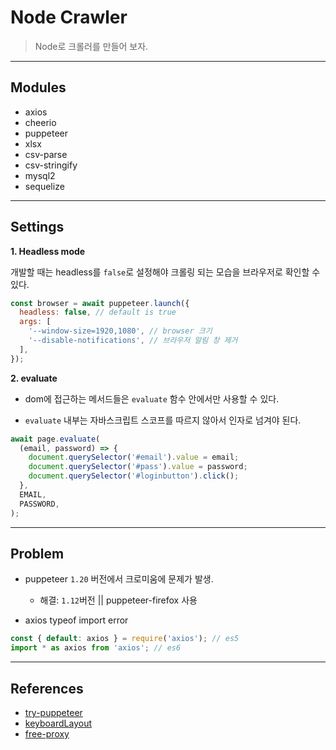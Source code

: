 # Node Crawler

> Node로 크롤러를 만들어 보자.

---

## Modules

- axios
- cheerio
- puppeteer
- xlsx
- csv-parse
- csv-stringify
- mysql2
- sequelize

---

## Settings

**1. Headless mode**

개발할 때는 headless를 `false`로 설정해야 크롤링 되는 모습을 브라우저로 확인할 수 있다.

```js
const browser = await puppeteer.launch({
  headless: false, // default is true
  args: [
    '--window-size=1920,1080', // browser 크기
    '--disable-notifications', // 브라우저 알림 창 제거
  ],
});
```

**2. evaluate**

- dom에 접근하는 메서드들은 `evaluate` 함수 안에서만 사용할 수 있다.

- `evaluate` 내부는 자바스크립트 스코프를 따르지 않아서 인자로 넘겨야 된다.

```js
await page.evaluate(
  (email, password) => {
    document.querySelector('#email').value = email;
    document.querySelector('#pass').value = password;
    document.querySelector('#loginbutton').click();
  },
  EMAIL,
  PASSWORD,
);
```

---

## Problem

- puppeteer `1.20` 버전에서 크로미움에 문제가 발생.

  - 해결: `1.12`버전 || puppeteer-firefox 사용

- axios typeof import error

```js
const { default: axios } = require('axios'); // es5
import * as axios from 'axios'; // es6
```

---

## References

- [try-puppeteer](https://try-puppeteer.appspot.com/)
- [keyboardLayout](https://github.com/GoogleChrome/puppeteer/blob/master/lib/USKeyboardLayout.js)
- [free-proxy](http://spys.one/free-proxy-list/KR/)
